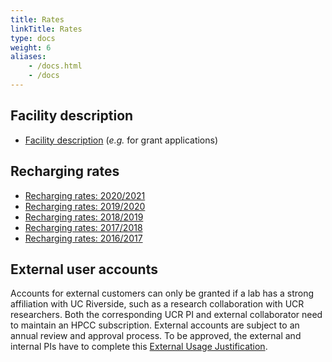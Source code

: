 ```yaml
---
title: Rates
linkTitle: Rates
type: docs
weight: 6
aliases:
    - /docs.html
    - /docs
---
```


## Facility description

   * [Facility description](https://goo.gl/43eOwQ) (_e.g._ for grant applications)

## Recharging rates

   * [Recharging rates: 2020/2021](https://bit.ly/3jeK3nF)
   * [Recharging rates: 2019/2020](http://bit.ly/2ZWbND7)
   * [Recharging rates: 2018/2019](https://goo.gl/1mVfLM)
   * [Recharging rates: 2017/2018](https://goo.gl/QjJgzu)
   * [Recharging rates: 2016/2017](https://goo.gl/jJWpon)

## External user accounts
Accounts for external customers can only be granted if a lab has a strong
affiliation with UC Riverside, such as a research collaboration with UCR
researchers. Both the corresponding UCR PI and external collaborator need to
maintain an HPCC subscription. External accounts are subject to an annual
review and approval process. To be approved, the external and internal PIs have
to complete this [External Usage Justification](https://bit.ly/32O1lC9).

